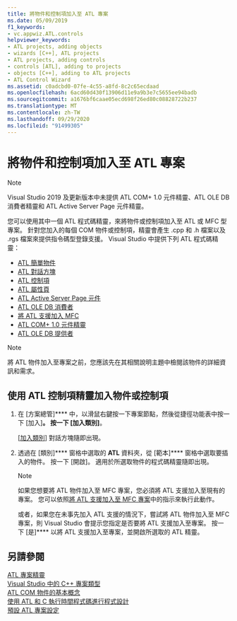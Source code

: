 ```yaml
---
title: 將物件和控制項加入至 ATL 專案
ms.date: 05/09/2019
f1_keywords:
- vc.appwiz.ATL.controls
helpviewer_keywords:
- ATL projects, adding objects
- wizards [C++], ATL projects
- ATL projects, adding controls
- controls [ATL], adding to projects
- objects [C++], adding to ATL projects
- ATL Control Wizard
ms.assetid: c0adcbd0-07fe-4c55-a8fd-8c2c65ecdaad
ms.openlocfilehash: 6acd60d430f13906d11e9a9b3e7c5655ee94badb
ms.sourcegitcommit: a1676bf6caae05ecd698f26ed80c08828722b237
ms.translationtype: MT
ms.contentlocale: zh-TW
ms.lasthandoff: 09/29/2020
ms.locfileid: "91499305"
---
```

# <a name="adding-objects-and-controls-to-an-atl-project"></a>將物件和控制項加入至 ATL 專案

> [!NOTE]
> Visual Studio 2019 及更新版本中未提供 ATL COM+ 1.0 元件精靈、ATL OLE DB 消費者精靈和 ATL Active Server Page 元件精靈。

您可以使用其中一個 ATL 程式碼精靈，來將物件或控制項加入至 ATL 或 MFC 型專案。 針對您加入的每個 COM 物件或控制項，精靈會產生 .cpp 和 .h 檔案以及 .rgs 檔案來提供指令碼型登錄支援。 Visual Studio 中提供下列 ATL 程式碼精靈：

- [ATL 簡單物件](../../atl/reference/atl-simple-object-wizard.md)
- [ATL 對話方塊](../../atl/reference/atl-dialog-wizard.md)
- [ATL 控制項](../../atl/reference/atl-control-wizard.md)
- [ATL 屬性頁](../../atl/reference/atl-property-page-wizard.md)
- [ATL Active Server Page 元件](../../atl/reference/atl-active-server-page-component-wizard.md)
- [ATL OLE DB 消費者](../../atl/reference/atl-ole-db-consumer-wizard.md)
- [將 ATL 支援加入 MFC](../../mfc/reference/adding-atl-support-to-your-mfc-project.md)
- [ATL COM+ 1.0 元件精靈](../../atl/reference/atl-com-plus-1-0-component-wizard.md)
- [ATL OLE DB 提供者](../../atl/reference/atl-ole-db-provider-wizard.md)

> [!NOTE]
> 將 ATL 物件加入至專案之前，您應該先在其相關說明主題中檢閱該物件的詳細資訊和需求。

## <a name="to-add-an-object-or-a-control-using-the-atl-control-wizard"></a>使用 ATL 控制項精靈加入物件或控制項

1. 在 [方案總管]**** 中，以滑鼠右鍵按一下專案節點，然後從捷徑功能表中按一下 [加入]****。 按一下 [加入類別]****。

   [[加入類別](../../ide/adding-a-class-visual-cpp.md#add-class-dialog-box)] 對話方塊隨即出現。

1. 透過在 [類別]**** 窗格中選取的 **ATL** 資料夾，從 [範本]**** 窗格中選取要插入的物件。 按一下 [開啟]。 適用於所選取物件的程式碼精靈隨即出現。

   > [!NOTE]
   > 如果您想要將 ATL 物件加入至 MFC 專案，您必須將 ATL 支援加入至現有的專案。 您可以依照[將 ATL 支援加入至 MFC 專案](../../mfc/reference/adding-atl-support-to-your-mfc-project.md)中的指示來執行此動作。

   或者，如果您在未事先加入 ATL 支援的情況下，嘗試將 ATL 物件加入至 MFC 專案，則 Visual Studio 會提示您指定是否要將 ATL 支援加入至專案。 按一下 [是]**** 以將 ATL 支援加入至專案，並開啟所選取的 ATL 精靈。

## <a name="see-also"></a>另請參閱

[ATL 專案精靈](../../atl/reference/atl-project-wizard.md)<br/>
[Visual Studio 中的 C++ 專案類型](../../build/reference/visual-cpp-project-types.md)<br/>
[ATL COM 物件的基本概念](../../atl/fundamentals-of-atl-com-objects.md)<br/>
[使用 ATL 和 C 執行時間程式碼進行程式設計](../../atl/programming-with-atl-and-c-run-time-code.md)<br/>
[預設 ATL 專案設定](../../atl/reference/default-atl-project-configurations.md)
